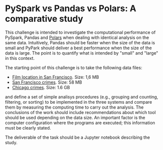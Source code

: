 ﻿# PySpark vs Pandas vs Polars: A comparative study

This challenge is intended to investigate the computational performance of PySpark, Pandas and  [Polars](https://www.pola.rs/)  when dealing with identical analysis on the same data. Intuitively, Pandas should be faster when the size of the data is small and PyPark should deliver a best performance when the size of the data is large. The point is to quantify what is intended by "small" and "large" in this context.

The starting point of this challenge is to take the following data files:

-   [Film location in San Francisco](https://data.sfgov.org/Culture-and-Recreation/Film-Locations-in-San-Francisco/yitu-d5am/data). Size: 1,6 MB
-   [San Francisco crimes](https://data.sfgov.org/Public-Safety/Police-Department-Incident-Reports-2018-to-Present/wg3w-h783). Size: 58 MB   
-   [Chicago crimes](https://data.cityofchicago.org/Public-Safety/Crimes-2001-to-present/ijzp-q8t2). Size: 1.6 GB  
    

and define a set of simple analisys procedures (e.g., grouping and counting, filtering, or sorting) to be implemented in the three systems and compare them by measuring the computing time to carry out the analysis. The conclusions of the work should include recommendations about which tool should be used depending on the data size. An important factor is the computer configuration where the programs are executed; this information must be clearly stated.

The deliverable of the task should be a Jupyter notebook describing the study.
